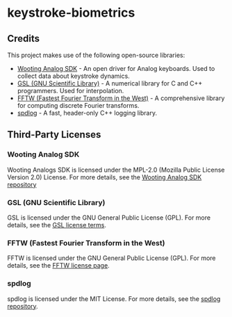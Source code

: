 # keystroke-biometrics


## Credits

This project makes use of the following open-source libraries:

- [Wooting Analog SDK](https://github.com/WootingKb/wooting-analog-sdk) - An open driver for Analog keyboards. Used to collect data about keystroke dynamics.
- [GSL (GNU Scientific Library)](https://www.gnu.org/software/gsl/) - A numerical library for C and C++ programmers. Used for interpolation.
- [FFTW (Fastest Fourier Transform in the West)](http://www.fftw.org/) - A comprehensive library for computing discrete Fourier transforms.
- [spdlog](https://github.com/gabime/spdlog) - A fast, header-only C++ logging library.

## Third-Party Licenses

### Wooting Analog SDK
Wooting Analogs SDK is licensed under the MPL-2.0 (Mozilla Public License Version 2.0) License. For more details, see the [Wooting Analog SDK repository](https://github.com/WootingKb/wooting-analog-sdk)

### GSL (GNU Scientific Library)
GSL is licensed under the GNU General Public License (GPL). For more details, see the [GSL license terms](https://www.gnu.org/software/gsl/manual/html_node/License.html).

### FFTW (Fastest Fourier Transform in the West)
FFTW is licensed under the GNU General Public License (GPL). For more details, see the [FFTW license page](https://www.fftw.org/doc/License-and-Copyright.html).

### spdlog
spdlog is licensed under the MIT License. For more details, see the [spdlog repository](https://github.com/gabime/spdlog).
